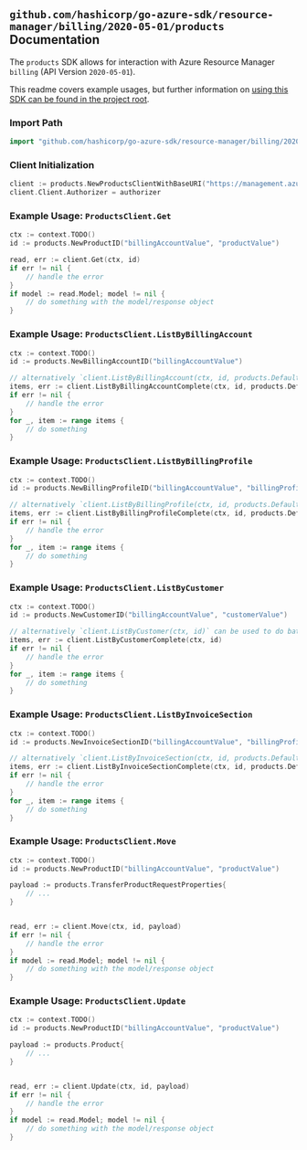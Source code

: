 
## `github.com/hashicorp/go-azure-sdk/resource-manager/billing/2020-05-01/products` Documentation

The `products` SDK allows for interaction with Azure Resource Manager `billing` (API Version `2020-05-01`).

This readme covers example usages, but further information on [using this SDK can be found in the project root](https://github.com/hashicorp/go-azure-sdk/tree/main/docs).

### Import Path

```go
import "github.com/hashicorp/go-azure-sdk/resource-manager/billing/2020-05-01/products"
```


### Client Initialization

```go
client := products.NewProductsClientWithBaseURI("https://management.azure.com")
client.Client.Authorizer = authorizer
```


### Example Usage: `ProductsClient.Get`

```go
ctx := context.TODO()
id := products.NewProductID("billingAccountValue", "productValue")

read, err := client.Get(ctx, id)
if err != nil {
	// handle the error
}
if model := read.Model; model != nil {
	// do something with the model/response object
}
```


### Example Usage: `ProductsClient.ListByBillingAccount`

```go
ctx := context.TODO()
id := products.NewBillingAccountID("billingAccountValue")

// alternatively `client.ListByBillingAccount(ctx, id, products.DefaultListByBillingAccountOperationOptions())` can be used to do batched pagination
items, err := client.ListByBillingAccountComplete(ctx, id, products.DefaultListByBillingAccountOperationOptions())
if err != nil {
	// handle the error
}
for _, item := range items {
	// do something
}
```


### Example Usage: `ProductsClient.ListByBillingProfile`

```go
ctx := context.TODO()
id := products.NewBillingProfileID("billingAccountValue", "billingProfileValue")

// alternatively `client.ListByBillingProfile(ctx, id, products.DefaultListByBillingProfileOperationOptions())` can be used to do batched pagination
items, err := client.ListByBillingProfileComplete(ctx, id, products.DefaultListByBillingProfileOperationOptions())
if err != nil {
	// handle the error
}
for _, item := range items {
	// do something
}
```


### Example Usage: `ProductsClient.ListByCustomer`

```go
ctx := context.TODO()
id := products.NewCustomerID("billingAccountValue", "customerValue")

// alternatively `client.ListByCustomer(ctx, id)` can be used to do batched pagination
items, err := client.ListByCustomerComplete(ctx, id)
if err != nil {
	// handle the error
}
for _, item := range items {
	// do something
}
```


### Example Usage: `ProductsClient.ListByInvoiceSection`

```go
ctx := context.TODO()
id := products.NewInvoiceSectionID("billingAccountValue", "billingProfileValue", "invoiceSectionValue")

// alternatively `client.ListByInvoiceSection(ctx, id, products.DefaultListByInvoiceSectionOperationOptions())` can be used to do batched pagination
items, err := client.ListByInvoiceSectionComplete(ctx, id, products.DefaultListByInvoiceSectionOperationOptions())
if err != nil {
	// handle the error
}
for _, item := range items {
	// do something
}
```


### Example Usage: `ProductsClient.Move`

```go
ctx := context.TODO()
id := products.NewProductID("billingAccountValue", "productValue")

payload := products.TransferProductRequestProperties{
	// ...
}


read, err := client.Move(ctx, id, payload)
if err != nil {
	// handle the error
}
if model := read.Model; model != nil {
	// do something with the model/response object
}
```


### Example Usage: `ProductsClient.Update`

```go
ctx := context.TODO()
id := products.NewProductID("billingAccountValue", "productValue")

payload := products.Product{
	// ...
}


read, err := client.Update(ctx, id, payload)
if err != nil {
	// handle the error
}
if model := read.Model; model != nil {
	// do something with the model/response object
}
```
